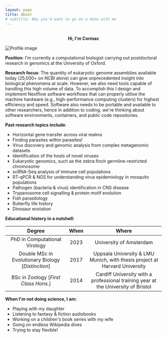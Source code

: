 ```yaml
---
layout: page
title: About
# subtitle: Why you'd want to go on a date with me
---
```


<br/>

<center> <b> Hi, I'm Cormac </b> </center>

![Profile image](https://CormacKinsella.github.io/assets/img/about-profile_picture-circle.png "Circos for visualising complex features and multiple alignments")

**Position**: I'm currently a computational biologist carrying out postdoctoral research in genomics at the University of Oxford.

**Research focus**: The quantity of eukaryotic genome assemblies available today (25,000+ on NCBI alone) can give unprecedented insight into biological phenomena at scale. However, we also need tools capable of handling this high volume of data. To accomplish this I design and implement Nextflow software workflows that can properly utilise the machine hardware (e.g., high-performance computing clusters) for highest efficiency and speed. Software also needs to be portable and available to other researchers, hence in addition to coding, we're thinking about software environments, containers, and public code repositories.

**Past research topics include**:

- Horizontal gene transfer across viral realms
- Finding parasites within parasites!
- Virus discovery and genomic analysis from complex metagenomic datasets
- Identification of the hosts of novel viruses
- Eukaryotic genomics, such as the zebra finch germline-restricted chromosome
- scRNA-Seq analysis of immune cell populations
- RT-qPCR & NGS for understanding virus epidemiology in mosquito populations
- Pathogen (bacteria & virus) identification in CNS disease
- Trypanosome cell signalling & protein motif evolution
- Fish parasitology
- Butterfly life history
- Dinosaur evolution

**Educational history in a nutshell:**

| Degree | When | Where |
| :----: | :-: | :-: |
| PhD in Computational Virology | 2023 | University of Amsterdam |
| Double MSc in Evolutionary Biology [*Distinction*] | 2017 | Uppsala University & LMU Munich, with thesis project at Harvard University |
| BSc in Zoology [*First Class Hons.*] | 2014 | Cardiff University with a professional training year at the University of Bristol |

**When I'm not doing science, I am:**

- Playing with my daughter
- Listening to fantasy & fiction audiobooks
- Working on a children's book series with my wife
- Going on endless Wikipedia dives
- Trying to stay flexible!
